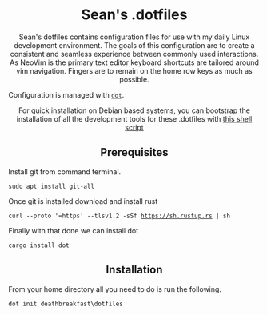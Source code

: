 <h1 align="center">Sean's .dotfiles</h1>

<p align="center">
  Sean's dotfiles contains configuration files for use with my daily Linux development 
  environment. The goals of this configuration are to create a consistent and seamless experience
  between commonly used interactions. As NeoVim is the primary text editor keyboard shortcuts are
  tailored around vim navigation. Fingers are to remain on the home row keys as much as possible. 

  Configuration is managed with 
  <a href="https://github.com/ubnt-intrepid/dot"><code>dot</code></a>.
</p>

<p align="center">
  For quick installation on Debian based systems, you can bootstrap the installation
  of all the development tools for these .dotfiles with 
  <a href="https://github.com/deathbreakfast/bootstrap-modern-unix">this shell script</a>
</p>

<h2 align="center">Prerequisites</h2>

Install git from command terminal.

<code>sudo apt install git-all</code>

Once git is installed download and install rust

<code>curl --proto '=https' --tlsv1.2 -sSf https://sh.rustup.rs | sh</code>

Finally with that done we can install dot

<code>cargo install dot</code>

<h2 align="center">Installation</h2>

From your home directory all you need to do is run the following.

<code>dot init deathbreakfast\dotfiles</code>
